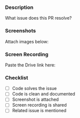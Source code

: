 ### Description
What issue does this PR resolve?

### Screenshots
Attach images below:

### Screen Recording
Paste the Drive link here:

### Checklist
- [ ] Code solves the issue
- [ ] Code is clean and documented
- [ ] Screenshot is attached
- [ ] Screen recording is shared
- [ ] Related issue is mentioned